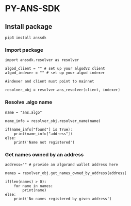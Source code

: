 # PY-ANS-SDK

## Install package

```
pip3 install anssdk
```

### Import package
```
import anssdk.resolver as resolver

algod_client = "" # set up your algodV2 client
algod_indexer = "" # set up your algod indexer

#indexer and client must point to mainnet

resolver_obj = resolver.ans_resolver(client, indexer)
```

### Resolve .algo name

```
name = "ans.algo"

name_info = resolver_obj.resolver_name(name)

if(name_info["found"] is True):
    print(name_info["address"])
else:
    print('Name not registered')    
```

### Get names owned by an address

```
address="" # provide an algorand wallet address here

names = resolver_obj.get_names_owned_by_address(address)

if(len(names) > 0):
    for name in names:
        print(name)
else:
    print('No names registered by given address')        
```